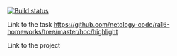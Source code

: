 [![Build status](https://ci.appveyor.com/api/projects/status/qxadlby9tytmfc2g?svg=true)](https://ci.appveyor.com/project/Jenyadio/hoc-react-2)

Link to the task https://github.com/netology-code/ra16-homeworks/tree/master/hoc/highlight

Link to the project 